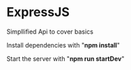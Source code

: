 # ExpressJS
Simpllified Api to cover basics

Install dependencies with
"**npm install**"


Start the server with
"**npm run startDev**"
